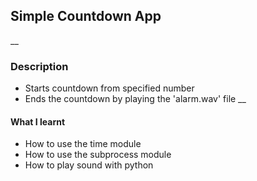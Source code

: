 ## Simple Countdown App
__
### Description
* Starts countdown from specified number
* Ends the countdown by playing the 'alarm.wav' file
__
#### What I learnt
* How to use the time module
* How to use the subprocess module
* How to play sound with python



